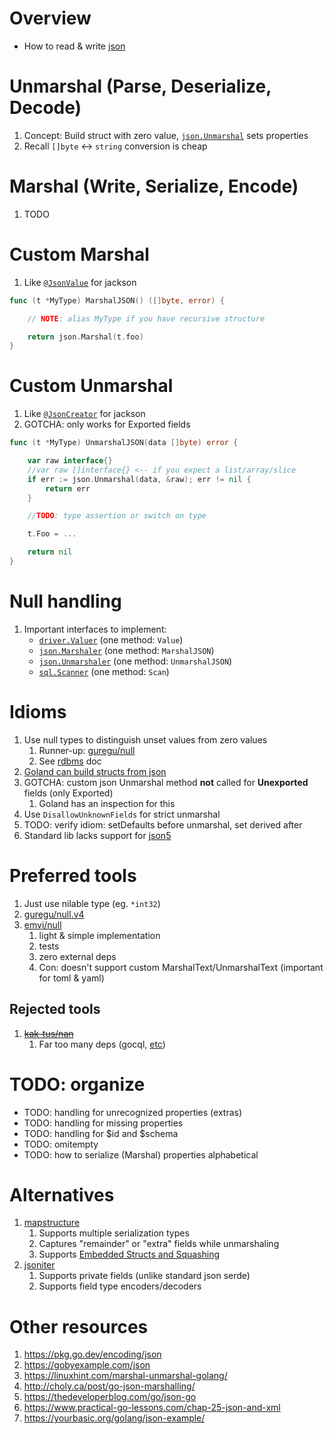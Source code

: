 # Overview
- How to read & write [json](https://www.json.org/json-en.html)


# Unmarshal (Parse, Deserialize, Decode)
1. Concept: Build struct with zero value, [`json.Unmarshal`](https://pkg.go.dev/encoding/json) sets properties
1. Recall `[]byte` <-> `string` conversion is cheap


# Marshal (Write, Serialize, Encode)
1. TODO


# Custom Marshal
1. Like [`@JsonValue`](TODO) for jackson
```go
func (t *MyType) MarshalJSON() ([]byte, error) {

    // NOTE: alias MyType if you have recursive structure

    return json.Marshal(t.foo)
}
```

# Custom Unmarshal
1. Like [`@JsonCreator`](TODO) for jackson
1. GOTCHA: only works for Exported fields
```go
func (t *MyType) UnmarshalJSON(data []byte) error {

	var raw interface{}
	//var raw []interface{} <-- if you expect a list/array/slice
	if err := json.Unmarshal(data, &raw); err != nil {
		return err
	}

	//TODO: type assertion or switch on type

	t.Foo = ...

	return nil
}
```


# Null handling
1. Important interfaces to implement:
    - [`driver.Valuer`](https://pkg.go.dev/database/sql/driver#Valuer) (one method: `Value`)
    - [`json.Marshaler`](https://pkg.go.dev/encoding/json#Marshaler) (one method: `MarshalJSON`)
    - [`json.Unmarshaler`](https://pkg.go.dev/encoding/json#Unmarshaler) (one method: `UnmarshalJSON`)
    - [`sql.Scanner`](https://pkg.go.dev/database/sql#Scanner) (one method: `Scan`)


# Idioms
1. Use null types to distinguish unset values from zero values
    1. Runner-up: [guregu/null](https://github.com/guregu/null)
    1. See [rdbms](./rdbms.md) doc
1. [Goland can build structs from json](https://www.jetbrains.com/help/go/working-with-json.html)
1. GOTCHA: custom json Unmarshal method **not** called for **Unexported** fields (only Exported)
    1. Goland has an inspection for this
1. Use `DisallowUnknownFields` for strict unmarshal 
1. TODO: verify idiom: setDefaults before unmarshal, set derived after
1. Standard lib lacks support for [json5](https://json5.org/)


# Preferred tools
1. Just use nilable type (eg. `*int32`)
1. [guregu/null.v4](https://github.com/guregu/null/tree/v4.0.0)
1. [emvi/null](https://github.com/emvi/null)
    1. light & simple implementation
    1. tests
    1. zero external deps
    1. Con: doesn't support custom MarshalText/UnmarshalText (important for toml & yaml)


## Rejected tools
1. ~~[kak-tus/nan](https://github.com/kak-tus/nan)~~
    1. Far too many deps (gocql, [etc](https://github.com/kak-tus/nan/blob/master/go.mod))


# TODO: organize
- TODO: handling for unrecognized properties (extras)
- TODO: handling for missing properties
- TODO: handling for $id and $schema
- TODO: omitempty
- TODO: how to serialize (Marshal) properties alphabetical


# Alternatives
1. [mapstructure](https://github.com/mitchellh/mapstructure)
    1. Supports multiple serialization types
    1. Captures "remainder" or "extra" fields while unmarshaling
    1. Supports [Embedded Structs and Squashing](https://pkg.go.dev/github.com/mitchellh/mapstructure#hdr-Embedded_Structs_and_Squashing)
1. [jsoniter](http://jsoniter.com/go-tips.html)
    1. Supports private fields (unlike standard json serde)
    1. Supports field type encoders/decoders




# Other resources
1. https://pkg.go.dev/encoding/json
1. https://gobyexample.com/json
1. https://linuxhint.com/marshal-unmarshal-golang/
1. http://choly.ca/post/go-json-marshalling/
1. https://thedeveloperblog.com/go/json-go
1. https://www.practical-go-lessons.com/chap-25-json-and-xml
1. https://yourbasic.org/golang/json-example/
